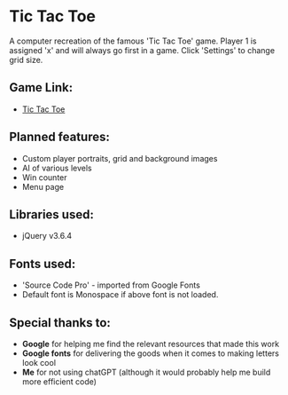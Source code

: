 # Tic Tac Toe

A computer recreation of the famous 'Tic Tac Toe' game. Player 1 is assigned 'x' and will always go first in a game. Click 'Settings' to change grid size.

## Game Link:
- [Tic Tac Toe](https://vworo.github.io/Project-0/)

## Planned features:

- Custom player portraits, grid and background images
- AI of various levels
- Win counter
- Menu page

## Libraries used:

- jQuery v3.6.4

## Fonts used:

- 'Source Code Pro' - imported from Google Fonts
- Default font is Monospace if above font is not loaded.

## Special thanks to:

- **Google** for helping me find the relevant resources that made this work
- **Google fonts** for delivering the goods when it comes to making letters look cool
- **Me** for not using chatGPT (although it would probably help me build more efficient code)
